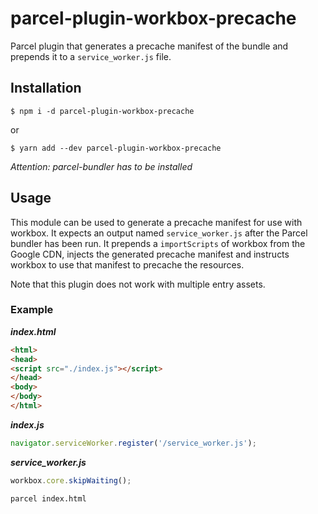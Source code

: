 # parcel-plugin-workbox-precache

Parcel plugin that generates a precache manifest of the bundle and
prepends it to a `service_worker.js` file.

## Installation

```Shell
$ npm i -d parcel-plugin-workbox-precache
```
or
```Shell
$ yarn add --dev parcel-plugin-workbox-precache
```

_Attention: parcel-bundler has to be installed_

## Usage

This module can be used to generate a precache manifest for use with
workbox. It expects an output named `service_worker.js` after the
Parcel bundler has been run. It prepends a `importScripts` of workbox
from the Google CDN, injects the generated precache manifest and
instructs workbox to use that manifest to precache the resources.

Note that this plugin does not work with multiple entry assets.

### Example

_**index.html**_

```html
<html>
<head>
<script src="./index.js"></script>
</head>
<body>
</body>
</html>
```

_**index.js**_

```javascript
navigator.serviceWorker.register('/service_worker.js');
```

_**service_worker.js**_
```javascript
workbox.core.skipWaiting();
```

```bash
parcel index.html
```
